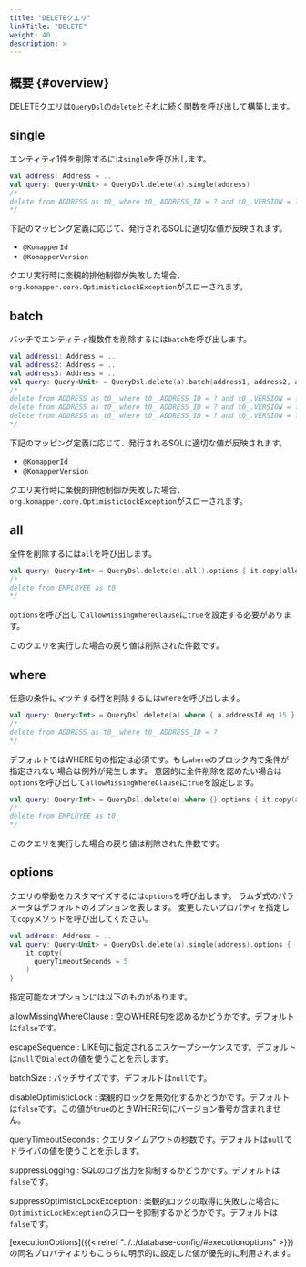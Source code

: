 ```yaml
---
title: "DELETEクエリ"
linkTitle: "DELETE"
weight: 40
description: >
---
```


## 概要 {#overview}

DELETEクエリは`QueryDsl`の`delete`とそれに続く関数を呼び出して構築します。

## single

エンティティ1件を削除するには`single`を呼び出します。

```kotlin
val address: Address = ..
val query: Query<Unit> = QueryDsl.delete(a).single(address)
/*
delete from ADDRESS as t0_ where t0_.ADDRESS_ID = ? and t0_.VERSION = ?
*/
```

下記のマッピング定義に応じて、発行されるSQLに適切な値が反映されます。

- `@KomapperId`
- `@KomapperVersion`

クエリ実行時に楽観的排他制御が失敗した場合、`org.komapper.core.OptimisticLockException`がスローされます。

## batch

バッチでエンティティ複数件を削除するには`batch`を呼び出します。

```kotlin
val address1: Address = ..
val address2: Address = ..
val address3: Address = ..
val query: Query<Unit> = QueryDsl.delete(a).batch(address1, address2, address3)
/*
delete from ADDRESS as t0_ where t0_.ADDRESS_ID = ? and t0_.VERSION = ?
delete from ADDRESS as t0_ where t0_.ADDRESS_ID = ? and t0_.VERSION = ?
delete from ADDRESS as t0_ where t0_.ADDRESS_ID = ? and t0_.VERSION = ?
*/
```

下記のマッピング定義に応じて、発行されるSQLに適切な値が反映されます。

- `@KomapperId`
- `@KomapperVersion`

クエリ実行時に楽観的排他制御が失敗した場合、`org.komapper.core.OptimisticLockException`がスローされます。

## all

全件を削除するには`all`を呼び出します。

```kotlin
val query: Query<Int> = QueryDsl.delete(e).all().options { it.copy(allowMissingWhereClause = true) }
/*
delete from EMPLOYEE as t0_
*/
```

`options`を呼び出して`allowMissingWhereClause`に`true`を設定する必要があります。

このクエリを実行した場合の戻り値は削除された件数です。

## where

任意の条件にマッチする行を削除するには`where`を呼び出します。

```kotlin
val query: Query<Int> = QueryDsl.delete(a).where { a.addressId eq 15 }
/*
delete from ADDRESS as t0_ where t0_.ADDRESS_ID = ?
*/
```

デフォルトではWHERE句の指定は必須です。もし`where`のブロック内で条件が指定されない場合は例外が発生します。
意図的に全件削除を認めたい場合は`options`を呼び出して`allowMissingWhereClause`に`true`を設定します。

```kotlin
val query: Query<Int> = QueryDsl.delete(e).where {}.options { it.copy(allowMissingWhereClause = true) }
/*
delete from EMPLOYEE as t0_
*/
```

このクエリを実行した場合の戻り値は削除された件数です。

## options

クエリの挙動をカスタマイズするには`options`を呼び出します。
ラムダ式のパラメータはデフォルトのオプションを表します。
変更したいプロパティを指定して`copy`メソッドを呼び出してください。

```kotlin
val address: Address = ..
val query: Query<Unit> = QueryDsl.delete(a).single(address).options {
    it.copty(
      queryTimeoutSeconds = 5
    )
}
```

指定可能なオプションには以下のものがあります。

allowMissingWhereClause
: 空のWHERE句を認めるかどうかです。デフォルトは`false`です。

escapeSequence
: LIKE句に指定されるエスケープシーケンスです。デフォルトは`null`で`Dialect`の値を使うことを示します。

batchSize
: バッチサイズです。デフォルトは`null`です。

disableOptimisticLock
: 楽観的ロックを無効化するかどうかです。デフォルトは`false`です。この値が`true`のときWHERE句にバージョン番号が含まれません。

queryTimeoutSeconds
: クエリタイムアウトの秒数です。デフォルトは`null`でドライバの値を使うことを示します。

suppressLogging
: SQLのログ出力を抑制するかどうかです。デフォルトは`false`です。

suppressOptimisticLockException
: 楽観的ロックの取得に失敗した場合に`OptimisticLockException`のスローを抑制するかどうかです。デフォルトは`false`です。

[executionOptions]({{< relref "../../database-config/#executionoptions" >}})
の同名プロパティよりもこちらに明示的に設定した値が優先的に利用されます。
